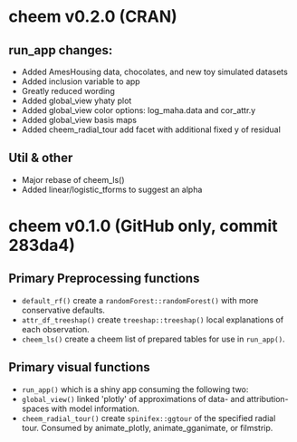 
# cheem v0.2.0 (CRAN)

## run_app changes:

- Added AmesHousing data, chocolates, and new toy simulated datasets
- Added inclusion variable to app
- Greatly reduced wording
- Added global_view yhaty plot
- Added global_view color options: log_maha.data and cor_attr.y
- Added global_view basis maps
- Added cheem_radial_tour add facet with additional fixed y of residual

## Util & other

- Major rebase of cheem_ls()
- Added linear/logistic_tforms to suggest an alpha


# cheem v0.1.0 (GitHub only, commit 283da4)

## Primary Preprocessing functions

- `default_rf()` create a `randomForest::randomForest()` with more conservative defaults.
- `attr_df_treeshap()` create `treeshap::treeshap()` local explanations of each observation.
- `cheem_ls()` create a cheem list of prepared tables for use in `run_app()`. 

## Primary visual functions

- `run_app()` which is a shiny app consuming the following two:
- `global_view()` linked 'plotly' of approximations of data- and attribution-spaces with model information. 
- `cheem_radial_tour()` create `spinifex::ggtour` of the specified radial tour. Consumed by animate_plotly, animate_gganimate, or filmstrip. 
